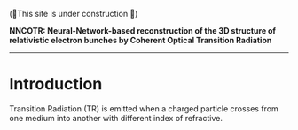 
(🚀This site is under construction 🚀)

**NNCOTR: Neural-Network-based reconstruction of the 3D structure of relativistic electron bunches by Coherent Optical Transition Radiation**

---
# Introduction
Transition Radiation (TR) is emitted when a charged particle crosses from one medium into another with different index of refractive. 

